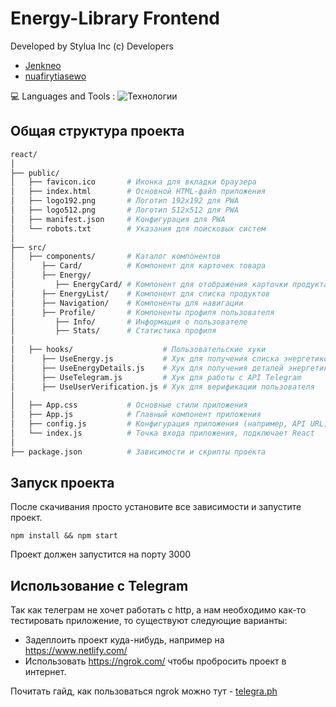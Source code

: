 
# Energy-Library Frontend

Developed by Stylua Inc (c) Developers

-   [Jenkneo](https://github.com/Jenkneo)
-   [nuafirytiasewo](https://github.com/nuafirytiasewo)

💻 Languages and Tools : ![Технологии](https://skillicons.dev/icons?i=js,html,css,react)

## Общая структура проекта

```sh
react/
│
├── public/
│   ├── favicon.ico       # Иконка для вкладки браузера
│   ├── index.html        # Основной HTML-файл приложения
│   ├── logo192.png       # Логотип 192x192 для PWA
│   ├── logo512.png       # Логотип 512x512 для PWA
│   ├── manifest.json     # Конфигурация для PWA
│   └── robots.txt        # Указания для поисковых систем
│
├── src/
│   ├── components/       # Каталог компонентов
│      ├── Card/          # Компонент для карточек товара
│      ├── Energy/        
│         ├── EnergyCard/ # Компонент для отображения карточки продукта
│      ├── EnergyList/    # Компонент для списка продуктов
│      ├── Navigation/    # Компоненты для навигации
│      ├── Profile/       # Компоненты профиля пользователя
│         ├── Info/       # Информация о пользователе
│         ├── Stats/      # Статистика профиля
│
│   ├── hooks/                    # Пользовательские хуки
│      ├── UseEnergy.js           # Хук для получения списка энергетиков
│      ├── UseEnergyDetails.js    # Хук для получения деталей энергетика
│      ├── UseTelegram.js         # Хук для работы с API Telegram
│      ├── UseUserVerification.js # Хук для верификации пользователя
│
│   ├── App.css           # Основные стили приложения
│   ├── App.js            # Главный компонент приложения
│   ├── config.js         # Конфигурация приложения (например, API URL)
│   └── index.js          # Точка входа приложения, подключает React
│
├── package.json          # Зависимости и скрипты проекта
```


## Запуск проекта

После скачивания просто установите все зависимости и запустите проект.

    npm install && npm start

Проект должен запустится на порту 3000

## Использование с Telegram

Так как телеграм не хочет работать с http, а нам необходимо как-то тестировать приложение, то существуют следующие варианты:

- Задеплоить проект куда-нибудь, например на https://www.netlify.com/
- Использовать https://ngrok.com/ чтобы пробросить проект в интернет.

Почитать гайд, как пользоваться ngrok можно тут - [telegra.ph](https://telegra.ph/Ngrok-dlya-chajnikov-08-30)
